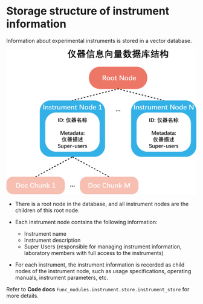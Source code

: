 # Storage structure of instrument information

Information about experimental instruments is stored in a vector database.

![Storage structure of instrument information](./images/instrument_structure.png)

- There is a root node in the database, and all instrument nodes are the children of this root node.
- Each instrument node contains the following information:

  - Instrument name
  - Instrument description
  - Super Users (responsible for managing instrument information, laboratory members with full access to the instruments)
- For each instrument, the instrument information is recorded as child nodes of the instrument node, 
such as usage specifications, operating manuals, instrument parameters, etc.

Refer to **Code docs** `Func_modules.instrument.store.instrument_store` for more details.